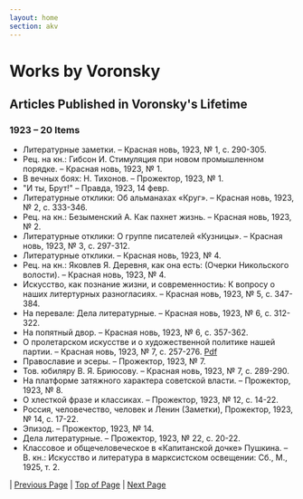 ```yaml
---
layout: home
section: akv
---
```

# Works by Voronsky
## Articles Published in Voronsky's Lifetime

### 1923 – 20 Items

- Литературные заметки. – Красная новь, 1923, № 1, с. 290-305.
- Рец. на кн.: Гибсон И. Стимуляция при новом промышленном порядке. – Красная новь, 1923, № 1.
- В вечных боях: Н. Тихонов. – Прожектор, 1923, № 1.
- &quot;И ты, Брут!&quot; – Правда, 1923, 14 февр.
- Литературные отклики: Об альманахах «Круг». – Красная новь, 1923, № 2, с. 333-346.
- Рец. на кн.: Безыменский А. Как пахнет жизнь. – Красная новь, 1923, № 2.
- Литературные отклики: О группе писателей «Кузницы». – Красная новь, 1923, № 3, с. 297-312.
- Литературные отклики. – Красная новь, 1923, № 4.
- Рец. на кн.: Яковлев Я. Деревня, как она есть: (Очерки Никольского волости). – Красная новь, 1923, № 4.
- Искусство, как познание жизни, и современностиь: К вопросу о наших литертурных разногласиях. – Красная новь, 1923, № 5, с. 347-384.
- На перевале: Дела литературные. – Красная новь, 1923, № 6, с. 312-322.
- На попятный двор. – Красная новь, 1923, № 6, с. 357-362.
- О пролетарском искусстве и о художественной политике нашей партии. – Красная новь, 1923, № 7, с. 257-276. [Pdf](../Texts/AKV_OnProlArt1923R.pdf)
- Православие и эсеры. – Прожектор, 1923, № 7.
- Тов. юбиляру В. Я. Бриюсову. – Красная новь, 1923, № 7, с. 289-290.
- На платформе затяжного характера советской власти. – Прожектор, 1923, № 8.
- О хлесткой фразе и классиках. – Прожектор, 1923, № 12, с. 14-22.
- Россия, человечество, человек и Ленин (Заметки), Прожектор, 1923, № 14, с. 17-22.
- Эпизод. – Прожектор, 1923, № 14.
- Дела литературные. – Прожектор, 1923, № 22, с. 20-22.
- Классовое и общечеловеческое в «Капитанской дочке» Пушкина. – В. кн.: Искусство и литература в марксистском освещении: Сб., М., 1925, т. 2.

| [Previous Page](BiblioArt1922.html) | [Top of Page](#) | [Next Page](BiblioArt1924.html)

